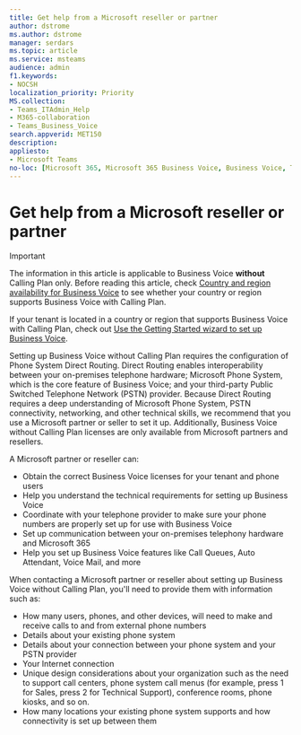 ```yaml
---
title: Get help from a Microsoft reseller or partner
author: dstrome 
ms.author: dstrome
manager: serdars
ms.topic: article
ms.service: msteams
audience: admin
f1.keywords:
- NOCSH
localization_priority: Priority
MS.collection: 
- Teams_ITAdmin_Help
- M365-collaboration
- Teams_Business_Voice
search.appverid: MET150
description: 
appliesto: 
- Microsoft Teams
no-loc: [Microsoft 365, Microsoft 365 Business Voice, Business Voice, Teams, Microsoft Teams, Office 365]
---
```


# Get help from a Microsoft reseller or partner

> [!IMPORTANT]
> The information in this article is applicable to Business Voice **without** Calling Plan only. Before reading this article, check [Country and region availability for Business Voice](country-region-availability.md) to see whether your country or region supports Business Voice with Calling Plan.
>
> If your tenant is located in a country or region that supports Business Voice with Calling Plan, check out [Use the Getting Started wizard to set up Business Voice](use-getting-started-wizard.md).

Setting up Business Voice without Calling Plan requires the configuration of Phone System Direct Routing. Direct Routing enables interoperability between your on-premises telephone hardware; Microsoft Phone System, which is the core feature of Business Voice; and your third-party Public Switched Telephone Network (PSTN) provider. Because Direct Routing requires a deep understanding of Microsoft Phone System, PSTN connectivity, networking, and other technical skills, we recommend that you use a Microsoft partner or seller to set it up. Additionally, Business Voice without Calling Plan licenses are only available from Microsoft partners and resellers.

A Microsoft partner or reseller can:

- Obtain the correct Business Voice licenses for your tenant and phone users
- Help you understand the technical requirements for setting up Business Voice
- Coordinate with your telephone provider to make sure your phone numbers are properly set up for use with Business Voice
- Set up communication between your on-premises telephony hardware and Microsoft 365
- Help you set up Business Voice features like Call Queues, Auto Attendant, Voice Mail, and more

When contacting a Microsoft partner or reseller about setting up Business Voice without Calling Plan, you'll need to provide them with information such as:

- How many users, phones, and other devices, will need to make and receive calls to and from external phone numbers
- Details about your existing phone system
- Details about your connection between your phone system and your PSTN provider
- Your Internet connection
- Unique design considerations about your organization such as the need to support call centers, phone system call menus (for example, press 1 for Sales, press 2 for Technical Support), conference rooms, phone kiosks, and so on.
- How many locations your existing phone system supports and how connectivity is set up between them
